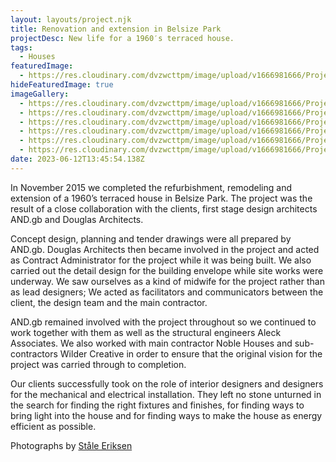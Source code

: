 ```yaml
---
layout: layouts/project.njk
title: Renovation and extension in Belsize Park
projectDesc: New life for a 1960′s terraced house.
tags:
  - Houses
featuredImage:
  - https://res.cloudinary.com/dvzwcttpm/image/upload/v1666981666/Projects/Renovation%20and%20extension%20in%20Belsize%20Park/douglas_architects_hackney_BEL_R_05_ldq0j7.jpg
hideFeaturedImage: true
imageGallery:
  - https://res.cloudinary.com/dvzwcttpm/image/upload/v1666981666/Projects/Renovation%20and%20extension%20in%20Belsize%20Park/dalston-architects-glass-extension_arxkr9.jpg
  - https://res.cloudinary.com/dvzwcttpm/image/upload/v1666981666/Projects/Renovation%20and%20extension%20in%20Belsize%20Park/douglas_architects_hackney_BEL_R_05_ldq0j7.jpg
  - https://res.cloudinary.com/dvzwcttpm/image/upload/v1666981666/Projects/Renovation%20and%20extension%20in%20Belsize%20Park/islington_architects_house_renovation_r_BEL_04_rqtu1b.jpg
  - https://res.cloudinary.com/dvzwcttpm/image/upload/v1666981666/Projects/Renovation%20and%20extension%20in%20Belsize%20Park/douglas_architects_extension_de_beauvoir_hackney_uq1cuf.jpg
  - https://res.cloudinary.com/dvzwcttpm/image/upload/v1666981666/Projects/Renovation%20and%20extension%20in%20Belsize%20Park/douglas-architects-belsize-park_lb5zel.jpg
  - https://res.cloudinary.com/dvzwcttpm/image/upload/v1666981666/Projects/Renovation%20and%20extension%20in%20Belsize%20Park/beautiful-house-de-beauvoir-hackney-douglas-architects-1_nl8ptp.jpg
date: 2023-06-12T13:45:54.138Z
---
```

In November 2015 we completed the refurbishment, remodeling and extension of a 1960’s terraced house in Belsize Park. The project was the result of a close collaboration with the clients, first stage design architects AND.gb and Douglas Architects.

Concept design, planning and tender drawings were all prepared by AND.gb. Douglas Architects then became involved in the project and acted as Contract Administrator for the project while it was being built. We also carried out the detail design for the building envelope while site works were underway. We saw ourselves as a kind of midwife for the project rather than as lead designers;  We acted as facilitators and communicators between the client, the design team and the main contractor.

AND.gb remained involved with the project throughout so we continued to work together with them as well as the structural engineers Aleck Associates. We also worked with main contractor Noble Houses and sub-contractors Wilder Creative in order to ensure that the original vision for the project was carried through to completion.

Our clients successfully took on the role of interior designers and designers for the mechanical and electrical installation. They left no stone unturned in the search for finding the right fixtures and finishes, for finding ways to bring light into the house and for finding ways to make the house as energy efficient as possible.

Photographs by [Ståle Eriksen](http://www.eriksenphoto.com/)